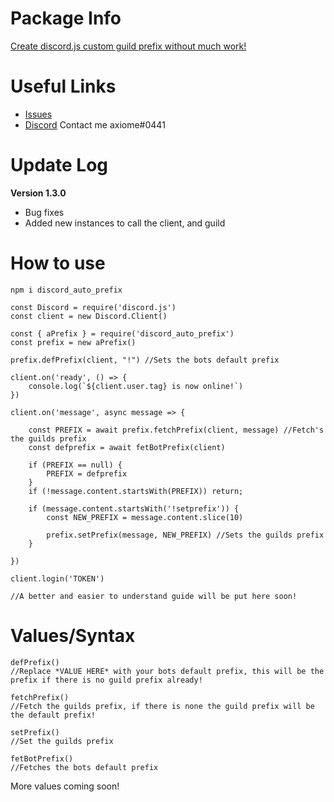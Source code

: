 # Package Info

[Create discord.js custom guild prefix without much work!](https://www.npmjs.com/package/discord_auto_prefix)

# Useful Links

- [Issues](https://github.com/TheAxiome/discord_auto_prefix/issues)
- [Discord](https://discord.gg/ZbKVPY5) Contact me axiome#0441

# Update Log

**Version 1.3.0**
- Bug fixes
- Added new instances to call the client, and guild

# How to use

`npm i discord_auto_prefix`

```
const Discord = require('discord.js')
const client = new Discord.Client()

const { aPrefix } = require('discord_auto_prefix')
const prefix = new aPrefix()

prefix.defPrefix(client, "!") //Sets the bots default prefix

client.on('ready', () => {
    console.log(`${client.user.tag} is now online!`)
})

client.on('message', async message => {

    const PREFIX = await prefix.fetchPrefix(client, message) //Fetch's the guilds prefix
    const defprefix = await fetBotPrefix(client)

    if (PREFIX == null) {
        PREFIX = defprefix
    }
    if (!message.content.startsWith(PREFIX)) return;

    if (message.content.startsWith('!setprefix')) {
        const NEW_PREFIX = message.content.slice(10)

        prefix.setPrefix(message, NEW_PREFIX) //Sets the guilds prefix
    }

})

client.login('TOKEN')

//A better and easier to understand guide will be put here soon!
```

# Values/Syntax

```
defPrefix() 
//Replace *VALUE HERE* with your bots default prefix, this will be the prefix if there is no guild prefix already!
```

```
fetchPrefix()
//Fetch the guilds prefix, if there is none the guild prefix will be the default prefix!
```

```
setPrefix()
//Set the guilds prefix
```

```
fetBotPrefix()
//Fetches the bots default prefix
```

More values coming soon!
